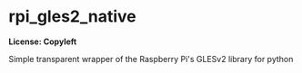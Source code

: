 # rpi_gles2_native

**License: Copyleft**

Simple transparent wrapper of the Raspberry Pi's GLESv2 library for python
